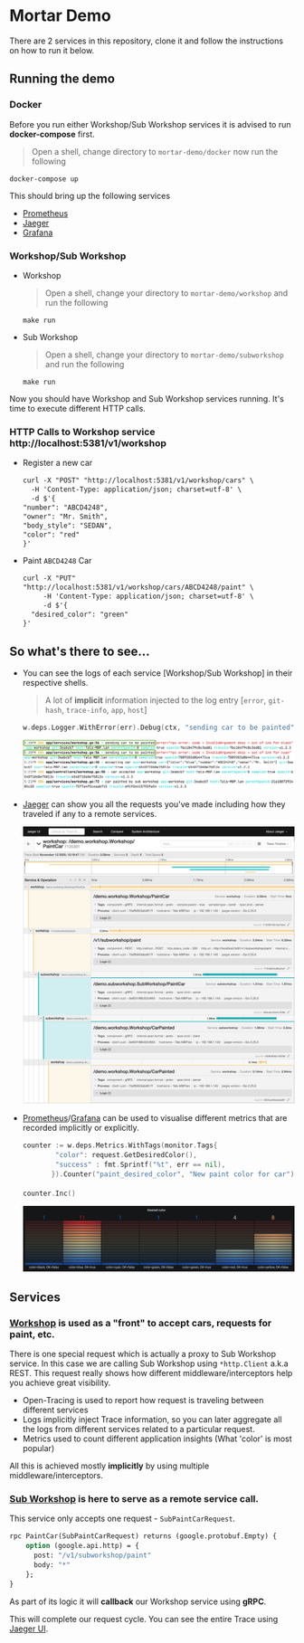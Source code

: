 # Mortar Demo

There are 2 services in this repository, clone it and follow the instructions on how to run it below.  

## Running the demo

### Docker

Before you run either Workshop/Sub Workshop services it is advised to run **docker-compose** first.

> Open a shell, change directory to `mortar-demo/docker` now run the following
```shell script
docker-compose up
``` 

This should bring up the following services

* [Prometheus](http://localhost:9090) 
* [Jaeger](http://localhost:16686)
* [Grafana](http://localhost:3000)

### Workshop/Sub Workshop

* Workshop
    > Open a shell, change your directory to `mortar-demo/workshop` and run the following
    ```shell script
    make run
    ```

* Sub Workshop
    > Open a shell, change your directory to `mortar-demo/subworkshop` and run the following
    ```shell script
    make run
    ```

Now you should have Workshop and Sub Workshop services running. It's time to execute different HTTP calls.

### HTTP Calls to Workshop service **http://localhost:5381/v1/workshop**

* Register a new car
    ```shell script
    curl -X "POST" "http://localhost:5381/v1/workshop/cars" \
      -H 'Content-Type: application/json; charset=utf-8' \
      -d $'{
    "number": "ABCD4248",
    "owner": "Mr. Smith",
    "body_style": "SEDAN",
    "color": "red"
    }'
    ```

* Paint `ABCD4248` Car
    ```shell script
    curl -X "PUT" "http://localhost:5381/v1/workshop/cars/ABCD4248/paint" \
         -H 'Content-Type: application/json; charset=utf-8' \
         -d $'{
      "desired_color": "green"
    }'
    ```
## So what's there to see...

* You can see the logs of each service [Workshop/Sub Workshop] in their respective shells.
    
    > A lot of **implicit** information injected to the log entry [`error`, `git-hash`, `trace-info`, `app`, `host`] 
    ```go
    w.deps.Logger.WithError(err).Debug(ctx, "sending car to be painted") // Line 56
    ```
    ![logs](images/logs.png)
      
* [Jaeger](http://localhost:16686) can show you all the requests you've made including how they traveled if any to a remote services.
    
    ![jaeger](images/jaeger.png)    
    
* [Prometheus](http://localhost:9090)/[Grafana](http://localhost:3000) can be used to visualise different metrics that are recorded implicitly or explicitly.

    ```go
    counter := w.deps.Metrics.WithTags(monitor.Tags{
            "color": request.GetDesiredColor(),
            "success" : fmt.Sprintf("%t", err == nil),
           }).Counter("paint_desired_color", "New paint color for car")

    counter.Inc()
    ```
    ![grafana](images/grafana-desired-color.png)

## Services

### [Workshop](workshop) is used as a "front" to accept cars, requests for paint, etc.

There is one special request which is actually a proxy to Sub Workshop service.
In this case we are calling Sub Workshop using `*http.Client` a.k.a REST.
This request really shows how different middleware/interceptors help you achieve great visibility.

* Open-Tracing is used to report how request is traveling between different services
* Logs implicitly inject Trace information, so you can later aggregate all the logs from different services related to a particular request.
* Metrics used to count different application insights (What 'color' is most popular)

All this is achieved mostly **implicitly** by using multiple middleware/interceptors. 

### [Sub Workshop](subworkshop) is here to serve as a remote service call.

This service only accepts one request - `SubPaintCarRequest`.

```protobuf
rpc PaintCar(SubPaintCarRequest) returns (google.protobuf.Empty) {
    option (google.api.http) = {
      post: "/v1/subworkshop/paint"
      body: "*"
    };
}
```

As part of its logic it will **callback** our Workshop service using **gRPC**.

This will complete our request cycle. You can see the entire Trace using [Jaeger UI](http://localhost:16686). 

